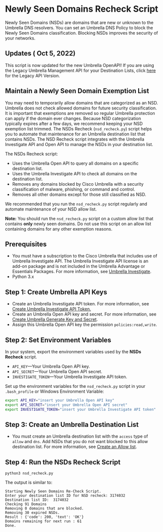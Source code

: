 # Newly Seen Domains Recheck Script

Newly Seen Domains (NSDs) are domains that are new or unknown to the Umbrella DNS resolvers. You can set an Umbrella DNS Policy to block the Newly Seen Domains classification. Blocking NSDs improves the security of your networks.


## Updates ( Oct 5, 2022)

This script is now updated for the new Umbrella OpenAPI! If you are using the Legacy Umbrella Management API for your Destination Lists, click [here](https://github.com/CiscoDevNet/cloud-security/blob/master/Umbrella/Samples/SOCTools/NSD_Recheck/Legacy/README.md) for the Legacy API Version. 


## Maintain a Newly Seen Domain Exemption List

You may need to temporarily allow domains that are categorized as an NSD. Umbrella does not check allowed domains for future security classification. It is important that exemptions are removed so regular Umbrella protection can apply if the domain ever changes. Because NSD categorization typically expires after a few days, we recommend keeping your NSD exemption list trimmed. The NSDs Recheck (`nsd_recheck.py`) script helps you to automate that maintenance for an Umbrella destination list that contains NSDs. The NSD Recheck script integrates with the Umbrella Investigate API and Open API to manage the NSDs in your destination list. 


The NSDs Recheck script:

* Uses the Umbrella Open API to query all domains on a specific destination list.
* Uses the Umbrella Investigate API to check all domains on the destination list.
* Removes any domains blocked by Cisco Umbrella with a security classification of malware, phishing, or command and control.
* Removes all other domains except for those still classified as NSD.

We recommended that you run the `nsd_recheck.py` script regularly and automate maintenance of your NSD allow list.

**Note:** You should run the `nsd_recheck.py` script on a custom allow list that contains **only** newly seen domains. Do not use this script on an allow list containing domains for any other exemption reasons.


## Prerequisites

* You must have a subscription to the Cisco Umbrella that includes use of Umbrella Investigate API.
The Umbrella Investigate API license is an add-on package and is not included in the Umbrella Advantage or Essentials Packages. For more information, see [Umbrella Investigate](https://umbrella.cisco.com/products/umbrella-investigate).
* Python 3.x


## Step 1: Create Umbrella API Keys

* Create an Umbrella Investigate API token. For more information, see [Create Umbrella Investigate API Token.](https://developer.cisco.com/docs/cloud-security/#!investigate-getting-started)
* Create an Umbrella Open API key and secret. For more information, see [Create Umbrella Generate Key and Secret](https://developer.cisco.com/docs/cloud-security/#!authentication/create-an-api-key).
* Assign this Umbrella Open API key the permission `policies:read,write`.


## Step 2: Set Environment Variables

In your system, export the environment variables used by the **NSDs Recheck** script.

* `API_KEY`—Your Umbrella Open API key.
* `API_SECRET`—Your Umbrella Open API secret.
* `INVESTIGATE_TOKEN`—Your Umbrella Investigate API token.

Set up the environment variables for the `nsd_recheck.py` script in your `.bash_profile` or Windows Environment Variable:

```bash
export API_KEY="insert your Umbrella Open API key"
export API_SECRET="insert your Umbrella Open API secret"
export INVESTIGATE_TOKEN="insert your Umbrella Investigate API token"
```


## Step 3: Create an Umbrella Destination List

* You must create an Umbrella destination list with the `access` type of `allow` and `dns`. Add NSDs that you do not want blocked to this allow destination list. For more information, see [Create an Allow list](https://docs.umbrella.com/deployment-umbrella/docs/add-a-new-destination-list).


## Step 4: Run the NSDs Recheck Script

```shell
python3 nsd_recheck.py
```

The output is similar to:

```commandline
Starting Newly Seen Domains Re-Check Script.
Enter your destination list ID for NSD recheck: 3174032
Destination list ID:  3174032
Checking 91 Domains
Removing 0 domains that are blocked.
Removing 30 expired NSDs.
Result : {'code': 200, 'text': 'OK'}
Domains remaining for next run : 61
Done.
```
